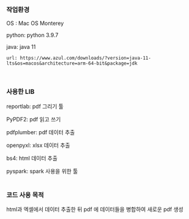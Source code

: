 ### 작업환경
OS : Mac OS Monterey

python: python 3.9.7

java: java 11

    url: https://www.azul.com/downloads/?version=java-11-lts&os=macos&architecture=arm-64-bit&package=jdk

<br>


### 사용한 LIB

reportlab: pdf 그리기 툴

PyPDF2: pdf 읽고 쓰기

pdfplumber: pdf 데이터 추출

openpyxl: xlsx 데이터 추출

bs4: html 데이터 추출

pyspark: spark 사용을 위한 툴<br><br>


### 코드 사용 목적

html과 엑셀에서 데이터 추출한 뒤 pdf 에 데이터들을 병합하여 새로운 pdf 생성

